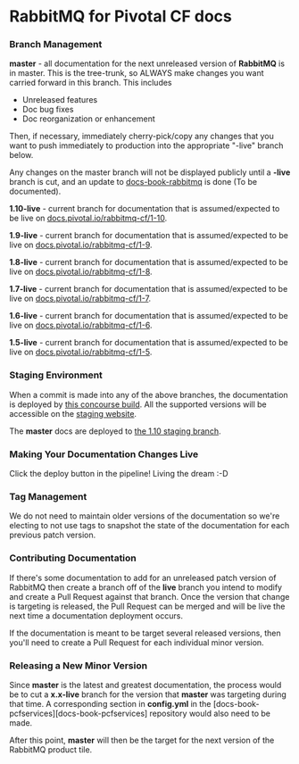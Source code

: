 # RabbitMQ for Pivotal CF docs

### Branch Management

**master** - all documentation for the next unreleased version of **RabbitMQ** is in master. This is the tree-trunk, so ALWAYS make changes you want carried forward in this branch. This includes

* Unreleased features
* Doc bug fixes
* Doc reorganization or enhancement

Then, if necessary, immediately cherry-pick/copy any changes that you want to push immediately to production into the appropriate "-live" branch below.

Any changes on the master branch will not be displayed publicly until a **-live** branch is cut, and an update to [docs-book-rabbitmq][docs-book-rabbitmq] is done (To be documented).

**1.10-live** - current branch for documentation that is assumed/expected to be live on [docs.pivotal.io/rabbitmq-cf/1-10](http://docs.pivotal.io/rabbitmq-cf/1-10/).

**1.9-live** - current branch for documentation that is assumed/expected to be live on [docs.pivotal.io/rabbitmq-cf/1-9](http://docs.pivotal.io/rabbitmq-cf/1-9/).

**1.8-live** - current branch for documentation that is assumed/expected to be live on [docs.pivotal.io/rabbitmq-cf/1-8](http://docs.pivotal.io/rabbitmq-cf/1-8/).

**1.7-live** - current branch for documentation that is assumed/expected to be live on [docs.pivotal.io/rabbitmq-cf/1-7](http://docs.pivotal.io/rabbitmq-cf/1-7/).

**1.6-live** - current branch for documentation that is assumed/expected to be live on [docs.pivotal.io/rabbitmq-cf/1-6](http://docs.pivotal.io/rabbitmq-cf/1-6/).

**1.5-live** - current branch for documentation that is assumed/expected to be live on [docs.pivotal.io/rabbitmq-cf/1-5](http://docs.pivotal.io/rabbitmq-cf/1-5/).

[docs-book-rabbitmq]: https://github.com/pivotal-cf/docs-book-rabbitmq/blob/master/config.yml

### Staging Environment

When a commit is made into any of the above branches, the documentation is deployed by [this concourse build][docs-staging-deploy]. All the supported
versions will be accessible on the [staging website][docs-staging].

The **master** docs are deployed to [the 1.10 staging branch](http://docs-pcf-staging.cfapps.io/rabbitmq-cf/1-10/).

[docs-staging-deploy]: https://wings.concourse.ci/teams/cf-docs/pipelines/cf-services?groups=rabbitmq
[docs-staging]:        http://docs-pcf-staging.cfapps.io/rabbitmq-cf/

### Making Your Documentation Changes Live

Click the deploy button in the pipeline! Living the dream :-D

### Tag Management

We do not need to maintain older versions of the documentation so we're electing to not use tags to snapshot the state of the documentation for each previous patch version.

### Contributing Documentation

If there's some documentation to add for an unreleased patch version of RabbitMQ then create a branch off of the **live** branch you intend to modify and create a Pull Request against that branch. Once the version that change is targeting is released, the Pull Request can be merged and will be live the next time a documentation deployment occurs.

If the documentation is meant to be target several released versions, then you'll need to create a Pull Request for each individual minor version.

### Releasing a New Minor Version

Since **master** is the latest and greatest documentation, the process would be to cut a **x.x-live** branch for the version that **master** was targeting during that time. A corresponding section in **config.yml** in the [docs-book-pcfservices][docs-book-pcfservices] repository would also need to be made.

After this point, **master** will then be the target for the next version of the RabbitMQ product tile.

